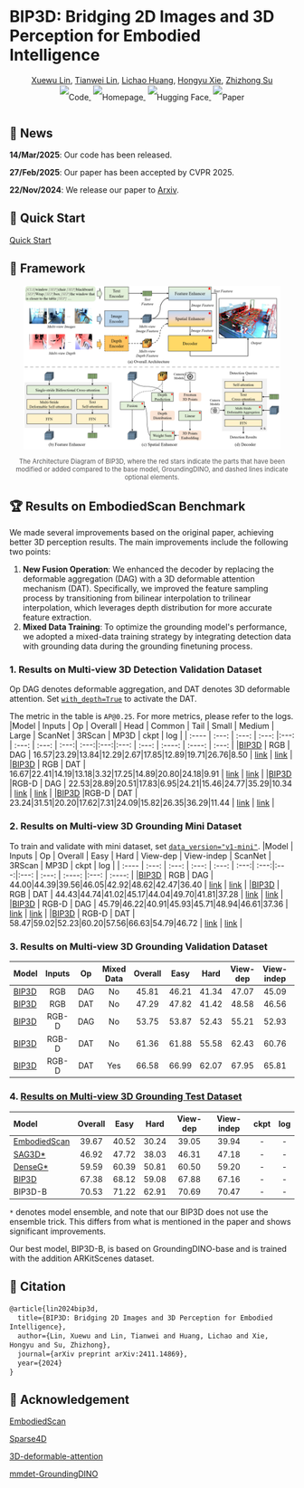 # BIP3D: Bridging 2D Images and 3D Perception for Embodied Intelligence

<div align="center" class="authors">
    <a href="https://scholar.google.com/citations?user=pfXQwcQAAAAJ&hl=en" target="_blank">Xuewu Lin</a>,
    <a href="https://wzmsltw.github.io/" target="_blank">Tianwei Lin</a>,
    <a href="https://scholar.google.com/citations?user=F2e_jZMAAAAJ&hl=en" target="_blank">Lichao Huang</a>,
    <a href="https://openreview.net/profile?id=~HONGYU_XIE2" target="_blank">Hongyu Xie</a>,
    <a href="https://scholar.google.com/citations?user=HQfc8TEAAAAJ&hl=en" target="_blank">Zhizhong Su</a>
</div>


<div align="center" style="line-height: 3;">
  <a href="https://github.com/HorizonRobotics/BIP3D" target="_blank" style="margin: 2px;">
    <img alt="Code" src="https://img.shields.io/badge/Code-Github-bule" style="display: inline-block; vertical-align: middle;"/>
  </a>
  <a href="https://linxuewu.github.io/BIP3D-page/" target="_blank" style="margin: 2px;">
    <img alt="Homepage" src="https://img.shields.io/badge/Homepage-BIP3D-green" style="display: inline-block; vertical-align: middle;"/>
  </a>
  <a href="https://huggingface.co/HorizonRobotics/BIP3D" target="_blank" style="margin: 2px;">
    <img alt="Hugging Face" src="https://img.shields.io/badge/Models-Hugging%20Face-yellow" style="display: inline-block; vertical-align: middle;"/>
  </a>
  <a href="https://arxiv.org/abs/2411.14869" target="_blank" style="margin: 2px;">
    <img alt="Paper" src="https://img.shields.io/badge/Paper-Arxiv-red" style="display: inline-block; vertical-align: middle;"/>
  </a>
</div>


## :rocket: News
**14/Mar/2025**: Our code has been released.

**27/Feb/2025**: Our paper has been accepted by CVPR 2025.

**22/Nov/2024**: We release our paper to [Arxiv](https://arxiv.org/abs/2411.14869).

## :open_book: Quick Start
[Quick Start](docs/quick_start.md)

## :link: Framework
<div align="center">
  <img src="https://github.com/HorizonRobotics/BIP3D/raw/main/resources/bip3d_structure.png" width="90%" alt="BIP3D" />
  <p style="font-size:0.8em; color:#555;">The Architecture Diagram of BIP3D, where the red stars indicate the parts that have been modified or added compared to the base model, GroundingDINO, and dashed lines indicate optional elements.</p>
</div>

## :trophy: Results on EmbodiedScan Benchmark
We made several improvements based on the original paper, achieving better 3D perception results. The main improvements include the following two points:
1. **New Fusion Operation**: We enhanced the decoder by replacing the deformable aggregation (DAG) with a 3D deformable attention mechanism (DAT). Specifically, we improved the feature sampling process by transitioning from bilinear interpolation to trilinear interpolation, which leverages depth distribution for more accurate feature extraction.
2. **Mixed Data Training**: To optimize the grounding model's performance, we adopted a mixed-data training strategy by integrating detection data with grounding data during the grounding finetuning process.

### 1. Results on Multi-view 3D Detection Validation Dataset
Op DAG denotes deformable aggregation, and DAT denotes 3D deformable attention. Set [`with_depth=True`](configs/bip3d_det.py#L175) to activate the DAT.

The metric in the table is `AP@0.25`. For more metrics, please refer to the logs.
|Model | Inputs | Op | Overall | Head | Common | Tail | Small | Medium | Large | ScanNet | 3RScan | MP3D | ckpt | log |
|  :----  | :---: |  :---: | :---: |:---: | :---: | :---: | :---:| :---:|:---:|:---: | :---: | :----: | :----: | :---: |
|[BIP3D](configs/bip3d_det_rgb.py) | RGB | DAG | 16.57|23.29|13.84|12.29|2.67|17.85|12.89|19.71|26.76|8.50   | [link](https://huggingface.co/HorizonRobotics/BIP3D/blob/main/det_rgb_dag/model_checkpoint.pth) | [link](https://huggingface.co/HorizonRobotics/BIP3D/blob/main/det_rgb_dag/job.log) |
|[BIP3D](configs/bip3d_det_rgb.py) | RGB | DAT | 16.67|22.41|14.19|13.18|3.32|17.25|14.89|20.80|24.18|9.91  | [link](https://huggingface.co/HorizonRobotics/BIP3D/blob/main/det_rgb_dat/model_checkpoint.pth) | [link](https://huggingface.co/HorizonRobotics/BIP3D/blob/main/det_rgb_dat/job.log) |
|[BIP3D](configs/bip3d_det.py) |RGB-D | DAG | 22.53|28.89|20.51|17.83|6.95|24.21|15.46|24.77|35.29|10.34  | [link](https://huggingface.co/HorizonRobotics/BIP3D/blob/main/det_rgbd_dag/model_checkpoint.pth) | [link](https://huggingface.co/HorizonRobotics/BIP3D/blob/main/det_rgbd_dag/job.log) |
|[BIP3D](configs/bip3d_det.py) |RGB-D | DAT | 23.24|31.51|20.20|17.62|7.31|24.09|15.82|26.35|36.29|11.44   | [link](https://huggingface.co/HorizonRobotics/BIP3D/blob/main/det_rgbd_dat/model_checkpoint.pth) | [link](https://huggingface.co/HorizonRobotics/BIP3D/blob/main/det_rgbd_dat/job.log) |

### 2. Results on Multi-view 3D Grounding Mini Dataset
To train and validate with mini dataset, set [`data_version="v1-mini"`](configs/bip3d_grounding.py#L333).
|Model | Inputs | Op | Overall | Easy | Hard | View-dep | View-indep | ScanNet | 3RScan | MP3D | ckpt | log |
|  :----  | :---: | :---: | :---: | :---: | :---:| :---:|:---:|:---: | :---: | :----: |:---: | :----: |
|[BIP3D](configs/bip3d_grounding_rgb.py) | RGB | DAG | 44.00|44.39|39.56|46.05|42.92|48.62|42.47|36.40  | [link](https://huggingface.co/HorizonRobotics/BIP3D/blob/main/grounding_mini_rgb_dag/model_checkpoint.pth) | [link](https://huggingface.co/HorizonRobotics/BIP3D/blob/main/grounding_mini_rgb_dag/job.log) |
|[BIP3D](configs/bip3d_grounding_rgb.py) | RGB | DAT | 44.43|44.74|41.02|45.17|44.04|49.70|41.81|37.28  | [link](https://huggingface.co/HorizonRobotics/BIP3D/blob/main/grounding_mini_rgb_dat/model_checkpoint.pth) | [link](https://huggingface.co/HorizonRobotics/BIP3D/blob/main/grounding_mini_rgb_dat/job.log) |
|[BIP3D](configs/bip3d_grounding.py) | RGB-D | DAG | 45.79|46.22|40.91|45.93|45.71|48.94|46.61|37.36  | [link](https://huggingface.co/HorizonRobotics/BIP3D/blob/main/grounding_mini_rgbd_dag/model_checkpoint.pth) | [link](https://huggingface.co/HorizonRobotics/BIP3D/blob/main/grounding_mini_rgbd_dag/job.log) |
|[BIP3D](configs/bip3d_grounding.py) | RGB-D | DAT | 58.47|59.02|52.23|60.20|57.56|66.63|54.79|46.72  | [link](https://huggingface.co/HorizonRobotics/BIP3D/blob/main/grounding_mini_rgbd_dat/model_checkpoint.pth) | [link](https://huggingface.co/HorizonRobotics/BIP3D/blob/main/grounding_mini_rgbd_dat/job.log) |


### 3. Results on Multi-view 3D Grounding Validation Dataset
|Model | Inputs | Op | Mixed Data | Overall | Easy | Hard | View-dep | View-indep | ScanNet | 3RScan | MP3D | ckpt | log |
|  :----  | :---: | :---: | :---: |:---: | :---: | :---:| :---:|:---:|:---: | :---: | :----: |:---: | :----: |
|[BIP3D](configs/bip3d_grounding_rgb.py) | RGB | DAG |No| 45.81|46.21|41.34|47.07|45.09|50.40|47.53|32.97   | [link](https://huggingface.co/HorizonRobotics/BIP3D/blob/main/grounding_rgb_dag/model_checkpoint.pth) | [link](https://huggingface.co/HorizonRobotics/BIP3D/blob/main/grounding_rgb_dag/job.log) |
|[BIP3D](configs/bip3d_grounding_rgb.py) | RGB | DAT |No| 47.29|47.82|41.42|48.58|46.56|52.74|47.85|34.60   | [link](https://huggingface.co/HorizonRobotics/BIP3D/blob/main/grounding_rgb_dat/model_checkpoint.pth) | [link](https://huggingface.co/HorizonRobotics/BIP3D/blob/main/grounding_rgb_dat/job.log) |
|[BIP3D](configs/bip3d_grounding.py) | RGB-D | DAG |No| 53.75|53.87|52.43|55.21|52.93|60.05|54.92|38.20   | [link](https://huggingface.co/HorizonRobotics/BIP3D/blob/main/grounding_rgbd_dag/model_checkpoint.pth) | [link](https://huggingface.co/HorizonRobotics/BIP3D/blob/main/grounding_rgbd_dag/job.log) |
|[BIP3D](configs/bip3d_grounding.py) | RGB-D | DAT |No|61.36|61.88|55.58|62.43|60.76|66.96|62.75|46.92   | [link](https://huggingface.co/HorizonRobotics/BIP3D/blob/main/grounding_rgbd_dat/model_checkpoint.pth) | [link](https://huggingface.co/HorizonRobotics/BIP3D/blob/main/grounding_rgbd_dat/job.log) |
|[BIP3D](configs/bip3d_det_grounding.py) | RGB-D | DAT |Yes|66.58|66.99|62.07|67.95|65.81|72.43|68.26|51.14   | [link](https://huggingface.co/HorizonRobotics/BIP3D/blob/main/grounding_rgbd_dat_mixdata/model_checkpoint.pth) | [link](https://huggingface.co/HorizonRobotics/BIP3D/blob/main/grounding_rgbd_dat_mixdata/job.log) |


### 4. [Results on Multi-view 3D Grounding Test Dataset](https://huggingface.co/spaces/AGC2024/visual-grounding-2024)

|Model | Overall | Easy | Hard | View-dep | View-indep | ckpt | log |
|  :----  | :---: | :---: | :---: | :---: | :---:| :---:|:---:|
|[EmbodiedScan](https://github.com/OpenRobotLab/EmbodiedScan) | 39.67 | 40.52 | 30.24 | 39.05 | 39.94 | - | - |
|[SAG3D*](https://opendrivelab.github.io/Challenge%202024/multiview_Mi-Robot.pdf) | 46.92 | 47.72 | 38.03 | 46.31 | 47.18 | - | - |
|[DenseG*](https://opendrivelab.github.io/Challenge%202024/multiview_THU-LenovoAI.pdf) | 59.59 | 60.39 | 50.81 | 60.50 | 59.20 |  - | - |
|[BIP3D](configs/bip3d_det_grounding.py) | 67.38 | 68.12 | 59.08 | 67.88 | 67.16 |  - | - |
|BIP3D-B | 70.53 | 71.22 | 62.91 | 70.69 | 70.47 | - | - |

`*` denotes model ensemble, and note that our BIP3D does not use the ensemble trick. This differs from what is mentioned in the paper and shows significant improvements.

Our best model, BIP3D-B, is based on GroundingDINO-base and is trained with the addition ARKitScenes dataset.


## :page_facing_up: Citation
```
@article{lin2024bip3d,
  title={BIP3D: Bridging 2D Images and 3D Perception for Embodied Intelligence},
  author={Lin, Xuewu and Lin, Tianwei and Huang, Lichao and Xie, Hongyu and Su, Zhizhong},
  journal={arXiv preprint arXiv:2411.14869},
  year={2024}
}
```


## :handshake: Acknowledgement
[EmbodiedScan](https://github.com/OpenRobotLab/EmbodiedScan)

[Sparse4D](https://github.com/HorizonRobotics/Sparse4D)

[3D-deformable-attention](https://github.com/IDEA-Research/3D-deformable-attention)

[mmdet-GroundingDINO](https://github.com/open-mmlab/mmdetection/tree/main/configs/grounding_dino)
